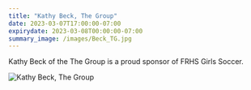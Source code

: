 ```yaml
---
title: "Kathy Beck, The Group"
date: 2023-03-07T17:00:00-07:00
expirydate: 2023-03-08T00:00:00-07:00
summary_image: /images/Beck_TG.jpg
---
```


<!--more-->

Kathy Beck of the The Group is a proud sponsor of FRHS Girls Soccer.

![Kathy Beck, The Group](/images/Beck_TG.jpg)
